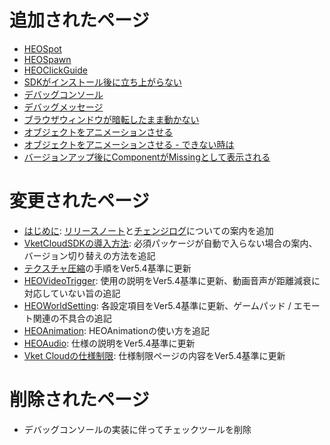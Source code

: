 # 追加されたページ
- [HEOSpot](../HEOComponents/HEOSpot.md)
- [HEOSpawn](../HEOComponents/HEOSpawn.md)
- [HEOClickGuide](../HEOComponents/HEOClickGuide.md)
- [SDKがインストール後に立ち上がらない](../troubleshooting/InstallingDeeplink.md)
- [デバッグコンソール](../debugconsole/debugconsole.md)
- [デバッグメッセージ](../debugconsole/debugmessage.md)
- [ブラウザウィンドウが暗転したまま動かない](../troubleshooting/BrowserBlackWindow.md)
- [オブジェクトをアニメーションさせる](../WorldMakingGuide/PropAnimation.md)
- [オブジェクトをアニメーションさせる - できない時は](../WorldMakingGuide/PropAnimation_TroubleShooting.md)
- [バージョンアップ後にComponentがMissingとして表示される](../troubleshooting/MissingComponents.md)

# 変更されたページ
- [はじめに](../index.md): [リリースノート](../releasenote/releasenote-5.4.md)と[チェンジログ](../changelog/changelog-5.4.md)についての案内を追加
- [VketCloudSDKの導入方法](../AboutVketCloudSDK/SetupSDK_external.md): 必須パッケージが自動で入らない場合の案内、バージョン切り替えの方法を追記
- [テクスチャ圧縮](../heoexporter/he_TextureCompression.md)の手順をVer5.4基準に更新
- [HEOVideoTrigger](../HEOComponents/HEOVideoTrigger.md): 使用の説明をVer5.4基準に更新、動画音声が距離減衰に対応していない旨の追記
- [HEOWorldSetting](../HEOComponents/HEOWorldSetting.md): 各設定項目をVer5.4基準に更新、ゲームパッド / エモート関連の不具合の追記
- [HEOAnimation](../HEOComponents/HEOAnimation.md): HEOAnimationの使い方を追記
- [HEOAudio](../HEOComponents/HEOAudio.md): 仕様の説明をVer5.4基準に更新
- [Vket Cloudの仕様制限](../WorldMakingGuide/UnityGuidelines.md): 仕様制限ページの内容をVer5.4基準に更新

# 削除されたページ
- デバッグコンソールの実装に伴ってチェックツールを削除